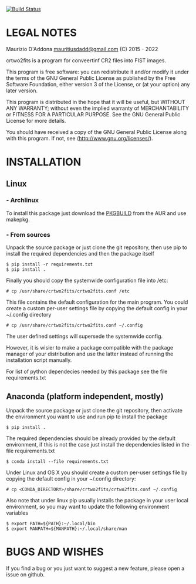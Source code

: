 [![Build Status](https://app.travis-ci.com/mauritiusdadd/crtwo2fits.svg?branch=master)](https://travis-ci.org/mauritiusdadd/crtwo2fits)

# LEGAL NOTES

Maurizio D'Addona <mauritiusdadd@gmail.com> (C) 2015 - 2022

crtwo2fits is a program for conveertinf CR2 files into FIST images.

This program is free software: you can redistribute it and/or modify
it under the terms of the GNU General Public License as published by
the Free Software Foundation, either version 3 of the License, or
(at your option) any later version.

This program is distributed in the hope that it will be useful,
but WITHOUT ANY WARRANTY; without even the implied warranty of
MERCHANTABILITY or FITNESS FOR A PARTICULAR PURPOSE.  See the
GNU General Public License for more details.

You should have received a copy of the GNU General Public License
along with this program.  If not, see (http://www.gnu.org/licenses/).

# INSTALLATION

## Linux

### - Archlinux

To install this package just download the [PKGBUILD](https://aur.archlinux.org/packages/crtwo2fits/) from the AUR and use makepkg.

### - From sources
Unpack the source package or just clone the git repository, then use pip to install the required dependencies and then the package itself

    $ pip install -r requirements.txt
    $ pip install .

Finally you should copy the systemwide configuration file into /etc:

    # cp /usr/share/crtwo2fits/crtwo2fits.conf /etc

This file contains the default configuration for the main program. You could create a custom per-user settings file by copying the default config in your ~/.config directory

    # cp /usr/share/crtwo2fits/crtwo2fits.conf ~/.config

The user defined settings will supersede the systemwide config.

However, it is wisier to make a package compatible with the package manager
of your distribution and use the latter instead of running the installation
script manually.

For list of python dependecies needed by this package see the file requirements.txt

## Anaconda (platform independent, mostly)

Unpack the source package or just clone the git repository, then activate the environment you want to use and run pip to install the package

    $ pip install .
    
The required dependencies should be already provided by the default environment, if this is not the case just install the dependencies listed in the file requirements.txt

    $ conda install --file requirements.txt

Under Linux and OS X you should create a custom per-user settings file by copying the default config in your ~/.config directory:

    # cp <CONDA_DIRECTORY>/share/crtwo2fits/crtwo2fits.conf ~/.config

Also note that under linux pip usually installs the package in your user local environment, so you may want to update the following environment variables

    $ export PATH=${PATH}:~/.local/bin
    $ export MANPATH=${MANPATH}:~/.local/share/man
    

# BUGS AND WISHES

If you find a bug or you just want to suggest a new feature, please
open a issue on github.
